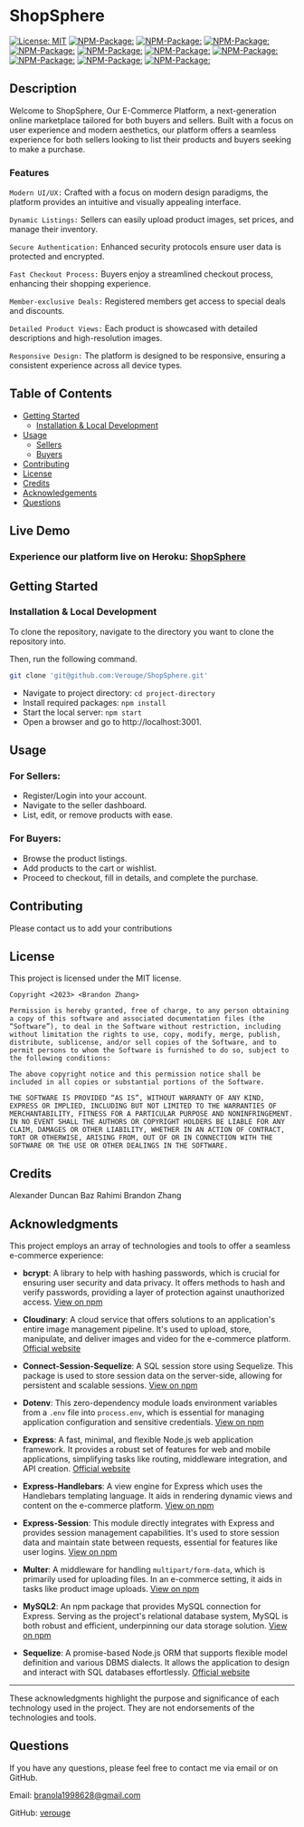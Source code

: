 # ShopSphere

[![License: MIT](https://img.shields.io/badge/License-MIT-yellow.svg)](https://opensource.org/licenses/MIT)
[![NPM-Package:](https://img.shields.io/badge/NPM_Package-bcrypt@5.0.0-yellowgreen.svg)](https://www.npmjs.com/package/bcrypt)
[![NPM-Package:](https://img.shields.io/badge/NPM_Package-cloudinary@1.40.0-sandybrown.svg)](https://www.npmjs.com/package/cloudinary)
[![NPM-Package:](https://img.shields.io/badge/NPM_Package-connect--session--sequelize@7.0.4-lightblue.svg)](https://www.npmjs.com/package/connect-session-sequelize)
[![NPM-Package:](https://img.shields.io/badge/NPM_Package-dotenv@8.2.0-lightpink.svg)](https://www.npmjs.com/package/dotenv)
[![NPM-Package:](https://img.shields.io/badge/NPM_Package-express@4.17.1-salmon.svg)](https://www.npmjs.com/package/express)
[![NPM-Package:](https://img.shields.io/badge/NPM_Package-express--handlebars@7.1.2-darkorange.svg)](https://www.npmjs.com/package/express-handlebars)
[![NPM-Package:](https://img.shields.io/badge/NPM_Package-express--session@1.17.3-skyblue.svg)](https://www.npmjs.com/package/express-session)
[![NPM-Package:](https://img.shields.io/badge/NPM_Package-multer@1.4.5--lts.1-turquoise.svg)](https://www.npmjs.com/package/multer)
[![NPM-Package:](https://img.shields.io/badge/NPM_Package-mysql2@2.2.1-lightcoral.svg)](https://www.npmjs.com/package/mysql2)
[![NPM-Package:](https://img.shields.io/badge/NPM_Package-sequelize@6.3.5-lightgreen.svg)](https://www.npmjs.com/package/sequelize)

## Description

Welcome to ShopSphere, Our E-Commerce Platform, a next-generation online marketplace tailored for both buyers and sellers. Built with a focus on user experience and modern aesthetics, our platform offers a seamless experience for both sellers looking to list their products and buyers seeking to make a purchase.

### Features

`Modern UI/UX:` Crafted with a focus on modern design paradigms, the platform provides an intuitive and visually appealing interface.

`Dynamic Listings:` Sellers can easily upload product images, set prices, and manage their inventory.

`Secure Authentication:` Enhanced security protocols ensure user data is protected and encrypted.

`Fast Checkout Process:` Buyers enjoy a streamlined checkout process, enhancing their shopping experience.

`Member-exclusive Deals:` Registered members get access to special deals and discounts.

`Detailed Product Views:` Each product is showcased with detailed descriptions and high-resolution images.

`Responsive Design:` The platform is designed to be responsive, ensuring a consistent experience across all device types.

## Table of Contents

- [Getting Started](#getting-started)
  - [Installation & Local Development](#installation-&-local-development)
- [Usage](#usage)
  - [Sellers](#For-Sellers:)
  - [Buyers](#For-Buyers:)
- [Contributing](#contributing)
- [License](#license)
- [Credits](#credits)
- [Acknowledgements](#acknowledgements)
- [Questions](#questions)

## Live Demo

### Experience our platform live on Heroku: [ShopSphere](https://shopsphere-app-86b18455dad3.herokuapp.com/)

## Getting Started

### Installation & Local Development

To clone the repository, navigate to the directory you want to clone the repository into.

Then, run the following command.

```bash
git clone 'git@github.com:Verouge/ShopSphere.git'
```

- Navigate to project directory: `cd project-directory`
- Install required packages: `npm install`
- Start the local server: `npm start`
- Open a browser and go to http://localhost:3001.

## Usage

### For Sellers:

- Register/Login into your account.
- Navigate to the seller dashboard.
- List, edit, or remove products with ease.

### For Buyers:

- Browse the product listings.
- Add products to the cart or wishlist.
- Proceed to checkout, fill in details, and complete the purchase.

## Contributing

Please contact us to add your contributions

## License

This project is licensed under the MIT license.

```
Copyright <2023> <Brandon Zhang>

Permission is hereby granted, free of charge, to any person obtaining a copy of this software and associated documentation files (the “Software”), to deal in the Software without restriction, including without limitation the rights to use, copy, modify, merge, publish, distribute, sublicense, and/or sell copies of the Software, and to permit persons to whom the Software is furnished to do so, subject to the following conditions:

The above copyright notice and this permission notice shall be included in all copies or substantial portions of the Software.

THE SOFTWARE IS PROVIDED “AS IS”, WITHOUT WARRANTY OF ANY KIND, EXPRESS OR IMPLIED, INCLUDING BUT NOT LIMITED TO THE WARRANTIES OF MERCHANTABILITY, FITNESS FOR A PARTICULAR PURPOSE AND NONINFRINGEMENT. IN NO EVENT SHALL THE AUTHORS OR COPYRIGHT HOLDERS BE LIABLE FOR ANY CLAIM, DAMAGES OR OTHER LIABILITY, WHETHER IN AN ACTION OF CONTRACT, TORT OR OTHERWISE, ARISING FROM, OUT OF OR IN CONNECTION WITH THE SOFTWARE OR THE USE OR OTHER DEALINGS IN THE SOFTWARE.
```

## Credits

Alexander Duncan
Baz Rahimi
Brandon Zhang

## Acknowledgments

This project employs an array of technologies and tools to offer a seamless e-commerce experience:

- **bcrypt**: A library to help with hashing passwords, which is crucial for ensuring user security and data privacy. It offers methods to hash and verify passwords, providing a layer of protection against unauthorized access. [View on npm](https://www.npmjs.com/package/bcrypt)

- **Cloudinary**: A cloud service that offers solutions to an application's entire image management pipeline. It's used to upload, store, manipulate, and deliver images and video for the e-commerce platform. [Official website](https://cloudinary.com/)

- **Connect-Session-Sequelize**: A SQL session store using Sequelize. This package is used to store session data on the server-side, allowing for persistent and scalable sessions. [View on npm](https://www.npmjs.com/package/connect-session-sequelize)

- **Dotenv**: This zero-dependency module loads environment variables from a `.env` file into `process.env`, which is essential for managing application configuration and sensitive credentials. [View on npm](https://www.npmjs.com/package/dotenv)

- **Express**: A fast, minimal, and flexible Node.js web application framework. It provides a robust set of features for web and mobile applications, simplifying tasks like routing, middleware integration, and API creation. [Official website](https://expressjs.com/)

- **Express-Handlebars**: A view engine for Express which uses the Handlebars templating language. It aids in rendering dynamic views and content on the e-commerce platform. [View on npm](https://www.npmjs.com/package/express-handlebars)

- **Express-Session**: This module directly integrates with Express and provides session management capabilities. It's used to store session data and maintain state between requests, essential for features like user logins. [View on npm](https://www.npmjs.com/package/express-session)

- **Multer**: A middleware for handling `multipart/form-data`, which is primarily used for uploading files. In an e-commerce setting, it aids in tasks like product image uploads. [View on npm](https://www.npmjs.com/package/multer)

- **MySQL2**: An npm package that provides MySQL connection for Express. Serving as the project's relational database system, MySQL is both robust and efficient, underpinning our data storage solution. [View on npm](https://www.npmjs.com/package/mysql2)

- **Sequelize**: A promise-based Node.js ORM that supports flexible model definition and various DBMS dialects. It allows the application to design and interact with SQL databases effortlessly. [Official website](https://sequelize.org/)

---

These acknowledgments highlight the purpose and significance of each technology used in the project. They are not endorsements of the technologies and tools.

## Questions

If you have any questions, please feel free to contact me via email or on GitHub.

Email: branola1998628@gmail.com

GitHub: [verouge](https://github.com/verouge)
